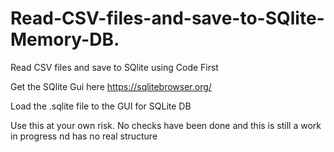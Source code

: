 # Read-CSV-files-and-save-to-SQlite-Memory-DB.
Read CSV files and  save to SQlite using Code First


Get the SQlite Gui here https://sqlitebrowser.org/


Load the .sqlite file to the GUI for SQLite DB


 Use this at your own risk. No checks have been done and this is still a work in progress nd has no real structure

